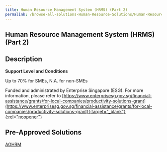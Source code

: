 ```yaml
---
title: Human Resource Management System (HRMS) (Part 2)
permalink: /browse-all-solutions-Human-Resource-Solutions/Human-Resource-Management-System--HRMS---Part-2-
---
```


## Human Resource Management System (HRMS) (Part 2)
## Description

**Support Level and Conditions**

Up to 70% for SMEs, N.A. for non-SMEs

Funded and administrated by Enterprise Singapore (ESG). For more information, please refer to
[https://www.enterprisesg.gov.sg/financial-assistance/grants/for-local-companies/productivity-solutions-grant](https://www.enterprisesg.gov.sg/financial-assistance/grants/for-local-companies/productivity-solutions-grant){:target="_blank"}{:rel="noopener"}

## Pre-Approved Solutions

<a href='/productivity-solutions-grant/solutionrepo/solution125' target='_blank'>AGHRM</a><br>

